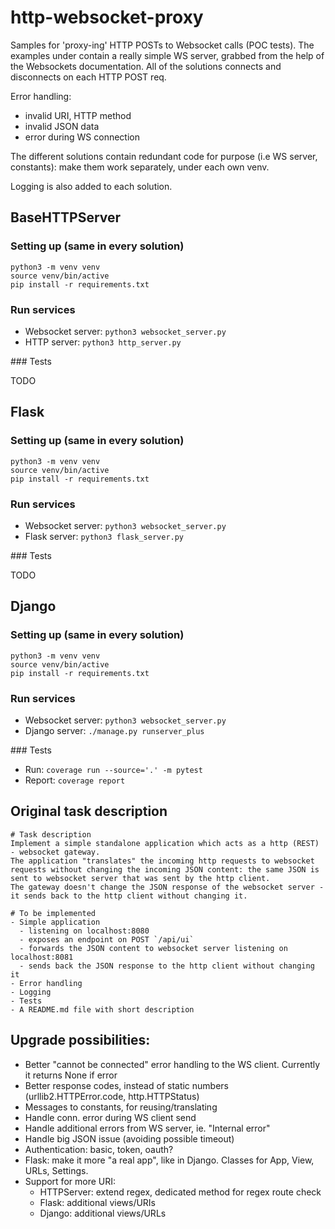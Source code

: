 # http-websocket-proxy
Samples for 'proxy-ing' HTTP POSTs to Websocket calls (POC tests).
The examples under contain a really simple WS server, grabbed from the help of the Websockets documentation.
All of the solutions connects and disconnects on each HTTP POST req.

Error handling:
- invalid URI, HTTP method
- invalid JSON data
- error during WS connection

The different solutions contain redundant code for purpose (i.e WS server, constants): make them work separately, under each own venv. 

Logging is also added to each solution. 


## BaseHTTPServer

### Setting up (same in every solution)

```
python3 -m venv venv
source venv/bin/active
pip install -r requirements.txt
```

### Run services

- Websocket server: `python3 websocket_server.py`
- HTTP server: `python3 http_server.py`

### Tests

TODO


## Flask

### Setting up (same in every solution)
    
```
python3 -m venv venv
source venv/bin/active
pip install -r requirements.txt
```

### Run services

- Websocket server: `python3 websocket_server.py`
- Flask server: `python3 flask_server.py`

### Tests

TODO


## Django

### Setting up (same in every solution)

```    
python3 -m venv venv
source venv/bin/active
pip install -r requirements.txt
```

### Run services

- Websocket server: `python3 websocket_server.py`
- Django server: `./manage.py runserver_plus`

### Tests

- Run: `coverage run --source='.' -m pytest`
- Report: `coverage report`


## Original task description

```    
# Task description
Implement a simple standalone application which acts as a http (REST) - websocket gateway.
The application "translates" the incoming http requests to websocket requests without changing the incoming JSON content: the same JSON is sent to websocket server that was sent by the http client.
The gateway doesn't change the JSON response of the websocket server - it sends back to the http client without changing it.

# To be implemented
- Simple application
  - listening on localhost:8080
  - exposes an endpoint on POST `/api/ui`
  - forwards the JSON content to websocket server listening on localhost:8081
  - sends back the JSON response to the http client without changing it
- Error handling
- Logging
- Tests
- A README.md file with short description
```    

## Upgrade possibilities:
- Better "cannot be connected" error handling to the WS client. Currently it returns None if error
- Better response codes, instead of static numbers (urllib2.HTTPError.code, http.HTTPStatus)
- Messages to constants, for reusing/translating
- Handle conn. error during WS client send
- Handle additional errors from WS server, ie. "Internal error"
- Handle big JSON issue (avoiding possible timeout)
- Authentication: basic, token, oauth?
- Flask: make it more "a real app", like in Django. Classes for App, View, URLs, Settings.
- Support for more URI: 
  - HTTPServer: extend regex, dedicated method for regex route check
  - Flask: additional views/URIs
  - Django: additional views/URLs

